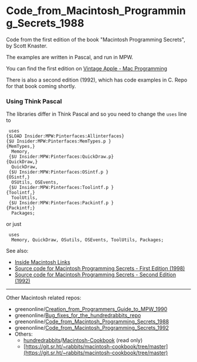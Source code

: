 # Code_from_Macintosh_Programming_Secrets_1988

Code from the first edition of the book "Macintosh Programming Secrets", by Scott Knaster.

The examples are written in Pascal, and run in MPW.

You can find the first edition on [Vintage Apple - Mac Programming](https://vintageapple.org/macprogramming/)

There is also a second edition (1992), which has code examples in C. Repo for that book coming shortly.

### Using Think Pascal

The libraries differ in Think Pascal and so you need to change the `uses` line to
```none
 uses
{$LOAD Insider:MPW:Pinterfaces:Allinterfaces}
{$U Insider:MPW:Pinterfaces:MemTypes.p }
{MemTypes,}
  Memory, 
 {$U Insider:MPW:Pinterfaces:QuickDraw.p}
{QuickDraw,}
  QuickDraw, 
 {$U Insider:MPW:Pinterfaces:OSintf.p }
{OSintf,}
  OSUtils, OSEvents, 
 {$U Insider:MPW:Pinterfaces:Toolintf.p }
{Toolintf,}
  ToolUtils, 
 {$U Insider:MPW:Pinterfaces:Packintf.p }
{Packintf;}
  Packages;
```
or just
```none
 uses
  Memory, QuickDraw, OSutils, OSEvents, ToolUtils, Packages;
```

See also:

- [Inside Macintosh Links](https://gr33nonline.wordpress.com/2024/04/24/inside-macintosh-links/)
- [Source code for Macintosh Programming Secrets - First Edition (1998)](https://gr33nonline.wordpress.com/2024/04/28/source-code-for-macintosh-programming-secrets-first-edition-1988/)
- [Source code for Macintosh Programming Secrets - Second Edition (1992)](https://gr33nonline.wordpress.com/2024/04/28/source-code-for-macintosh-programming-secrets-second-edition-1992/)
  
---

Other Macintosh related repos:

- greenonline/[Creation_from_Programmers_Guide_to_MPW_1990](https://github.com/greenonline/Creation_from_Programmers_Guide_to_MPW_1990)
- greenonline/[Bug_fixes_for_the_hundredrabbits_repo](https://github.com/greenonline/Bug_fixes_for_the_hundredrabbits_repo)
- greenonline/[Code_from_Macintosh_Programming_Secrets_1988](https://github.com/greenonline/Code_from_Macintosh_Programming_Secrets_1988)
- greenonline/[Code_from_Macintosh_Programming_Secrets_1992]()
- Others:
  - [hundredrabbits](https://github.com/hundredrabbits)/[Macintosh-Cookbook](https://github.com/hundredrabbits/Macintosh-Cookbook) (read only)
  - [https://git.sr.ht/~rabbits/macintosh-cookbook/tree/master](https://git.sr.ht/~rabbits/macintosh-cookbook/tree/master)

